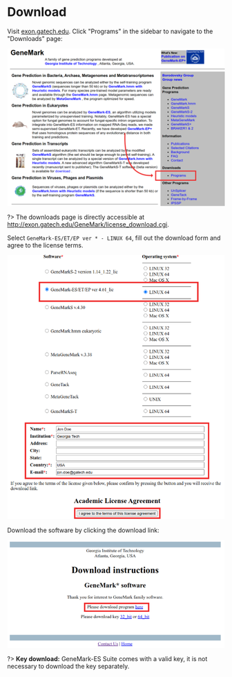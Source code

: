 # Download

Visit [exon.gatech.edu](http://exon.gatech.edu/). Click "Programs" in the sidebar to navigate to the "Downloads" page:

![Link_Image](img/link.png)

?> The downloads page is directly accessible at http://exon.gatech.edu/GeneMark/license_download.cgi.


Select `GeneMark-ES/ET/EP ver * - LINUX 64`, fill out the download form and agree to the license terms.

![Download_Page](img/download_page.png)


Download the software by clicking the download link:

![Download_Link](img/download_link.png)

?> **Key download:** GeneMark-ES Suite comes with a valid key, it is not necessary to download the key separately.